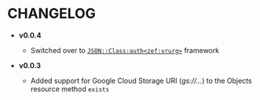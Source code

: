 CHANGELOG
=========

  * **v0.0.4**

      * Switched over to [`JSON::Class:auth<zef:vrurg>`](`JSON::Class:auth<zef:vrurg>`) framework

  * **v0.0.3**

      * Added support for Google Cloud Storage URI (*gs://...*) to the Objects resource method `exists`

